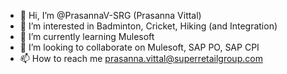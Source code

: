 - 👋 Hi, I’m @PrasannaV-SRG (Prasanna Vittal)
- 👀 I’m interested in Badminton, Cricket, Hiking (and Integration)
- 🌱 I’m currently learning Mulesoft
- 💞️ I’m looking to collaborate on Mulesoft, SAP PO, SAP CPI
- 📫 How to reach me prasanna.vittal@superretailgroup.com

<!---
PrasannaV-SRG/PrasannaV-SRG is a ✨ special ✨ repository because its `README.md` (this file) appears on your GitHub profile.
You can click the Preview link to take a look at your changes.
--->
